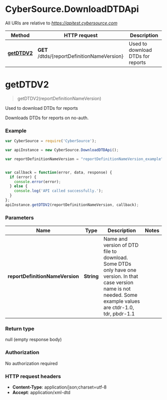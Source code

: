 # CyberSource.DownloadDTDApi

All URIs are relative to *https://apitest.cybersource.com*

Method | HTTP request | Description
------------- | ------------- | -------------
[**getDTDV2**](DownloadDTDApi.md#getDTDV2) | **GET** /dtds/{reportDefinitionNameVersion} | Used to download DTDs for reports


<a name="getDTDV2"></a>
# **getDTDV2**
> getDTDV2(reportDefinitionNameVersion)

Used to download DTDs for reports

Downloads DTDs for reports on no-auth.

### Example
```javascript
var CyberSource = require('CyberSource');

var apiInstance = new CyberSource.DownloadDTDApi();

var reportDefinitionNameVersion = "reportDefinitionNameVersion_example"; // String | Name and version of DTD file to download. Some DTDs only have one version. In that case version name is not needed. Some example values are ctdr-1.0, tdr, pbdr-1.1


var callback = function(error, data, response) {
  if (error) {
    console.error(error);
  } else {
    console.log('API called successfully.');
  }
};
apiInstance.getDTDV2(reportDefinitionNameVersion, callback);
```

### Parameters

Name | Type | Description  | Notes
------------- | ------------- | ------------- | -------------
 **reportDefinitionNameVersion** | **String**| Name and version of DTD file to download. Some DTDs only have one version. In that case version name is not needed. Some example values are ctdr-1.0, tdr, pbdr-1.1 | 

### Return type

null (empty response body)

### Authorization

No authorization required

### HTTP request headers

 - **Content-Type**: application/json;charset=utf-8
 - **Accept**: application/xml-dtd

